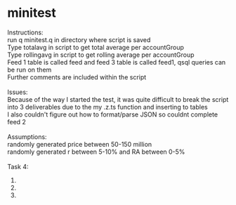 # minitest

Instructions: <br />
run q minitest.q in directory where script is saved <br />
Type totalavg in script to get total average per accountGroup <br />
Type rollingavg in script to get rolling average per accountGroup <br />
Feed 1 table is called feed and feed 3 table is called feed1, qsql queries can be run on them <br />
Further comments are included within the script <br />
<br />
Issues: <br />
Because of the way I started the test, it was quite difficult to break the script into 3 deliverables due to the my .z.ts function and inserting to tables <br />
I also couldn't figure out how to format/parse JSON so couldnt complete feed 2 <br /> 
<br />
Assumptions: <br />
 randomly generated price between 50-150 million <br />
 randomly generated r between 5-10% and RA between 0-5% <br />
<br />
Task 4:
1.   <br />
2.   <br />
3.   <br />

